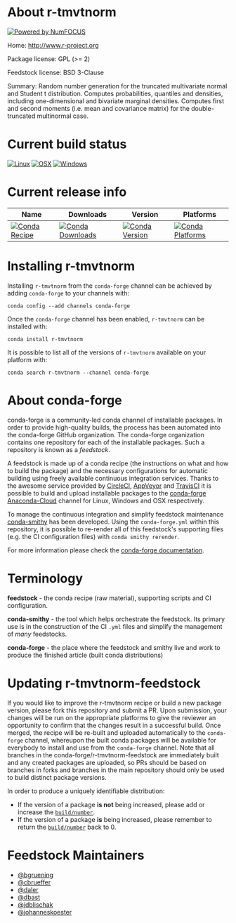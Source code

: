 About r-tmvtnorm
================

[![Powered by NumFOCUS](https://img.shields.io/badge/powered%20by-NumFOCUS-orange.svg?style=flat&colorA=E1523D&colorB=007D8A)](http://numfocus.org)

Home: http://www.r-project.org

Package license: GPL (>= 2)

Feedstock license: BSD 3-Clause

Summary: Random number generation for the truncated multivariate normal and Student t distribution.  Computes probabilities, quantiles and densities,  including one-dimensional and bivariate marginal densities. Computes first and second moments (i.e. mean and covariance matrix) for the double-truncated multinormal case.



Current build status
====================

[![Linux](https://img.shields.io/circleci/project/github/conda-forge/r-tmvtnorm-feedstock/master.svg?label=Linux)](https://circleci.com/gh/conda-forge/r-tmvtnorm-feedstock)
[![OSX](https://img.shields.io/travis/conda-forge/r-tmvtnorm-feedstock/master.svg?label=macOS)](https://travis-ci.org/conda-forge/r-tmvtnorm-feedstock)
[![Windows](https://img.shields.io/appveyor/ci/conda-forge/r-tmvtnorm-feedstock/master.svg?label=Windows)](https://ci.appveyor.com/project/conda-forge/r-tmvtnorm-feedstock/branch/master)

Current release info
====================

| Name | Downloads | Version | Platforms |
| --- | --- | --- | --- |
| [![Conda Recipe](https://img.shields.io/badge/recipe-r--tmvtnorm-green.svg)](https://anaconda.org/conda-forge/r-tmvtnorm) | [![Conda Downloads](https://img.shields.io/conda/dn/conda-forge/r-tmvtnorm.svg)](https://anaconda.org/conda-forge/r-tmvtnorm) | [![Conda Version](https://img.shields.io/conda/vn/conda-forge/r-tmvtnorm.svg)](https://anaconda.org/conda-forge/r-tmvtnorm) | [![Conda Platforms](https://img.shields.io/conda/pn/conda-forge/r-tmvtnorm.svg)](https://anaconda.org/conda-forge/r-tmvtnorm) |

Installing r-tmvtnorm
=====================

Installing `r-tmvtnorm` from the `conda-forge` channel can be achieved by adding `conda-forge` to your channels with:

```
conda config --add channels conda-forge
```

Once the `conda-forge` channel has been enabled, `r-tmvtnorm` can be installed with:

```
conda install r-tmvtnorm
```

It is possible to list all of the versions of `r-tmvtnorm` available on your platform with:

```
conda search r-tmvtnorm --channel conda-forge
```


About conda-forge
=================

conda-forge is a community-led conda channel of installable packages.
In order to provide high-quality builds, the process has been automated into the
conda-forge GitHub organization. The conda-forge organization contains one repository
for each of the installable packages. Such a repository is known as a *feedstock*.

A feedstock is made up of a conda recipe (the instructions on what and how to build
the package) and the necessary configurations for automatic building using freely
available continuous integration services. Thanks to the awesome service provided by
[CircleCI](https://circleci.com/), [AppVeyor](https://www.appveyor.com/)
and [TravisCI](https://travis-ci.org/) it is possible to build and upload installable
packages to the [conda-forge](https://anaconda.org/conda-forge)
[Anaconda-Cloud](https://anaconda.org/) channel for Linux, Windows and OSX respectively.

To manage the continuous integration and simplify feedstock maintenance
[conda-smithy](https://github.com/conda-forge/conda-smithy) has been developed.
Using the ``conda-forge.yml`` within this repository, it is possible to re-render all of
this feedstock's supporting files (e.g. the CI configuration files) with ``conda smithy rerender``.

For more information please check the [conda-forge documentation](https://conda-forge.org/docs/).

Terminology
===========

**feedstock** - the conda recipe (raw material), supporting scripts and CI configuration.

**conda-smithy** - the tool which helps orchestrate the feedstock.
                   Its primary use is in the construction of the CI ``.yml`` files
                   and simplify the management of *many* feedstocks.

**conda-forge** - the place where the feedstock and smithy live and work to
                  produce the finished article (built conda distributions)


Updating r-tmvtnorm-feedstock
=============================

If you would like to improve the r-tmvtnorm recipe or build a new
package version, please fork this repository and submit a PR. Upon submission,
your changes will be run on the appropriate platforms to give the reviewer an
opportunity to confirm that the changes result in a successful build. Once
merged, the recipe will be re-built and uploaded automatically to the
`conda-forge` channel, whereupon the built conda packages will be available for
everybody to install and use from the `conda-forge` channel.
Note that all branches in the conda-forge/r-tmvtnorm-feedstock are
immediately built and any created packages are uploaded, so PRs should be based
on branches in forks and branches in the main repository should only be used to
build distinct package versions.

In order to produce a uniquely identifiable distribution:
 * If the version of a package **is not** being increased, please add or increase
   the [``build/number``](https://conda.io/docs/user-guide/tasks/build-packages/define-metadata.html#build-number-and-string).
 * If the version of a package **is** being increased, please remember to return
   the [``build/number``](https://conda.io/docs/user-guide/tasks/build-packages/define-metadata.html#build-number-and-string)
   back to 0.

Feedstock Maintainers
=====================

* [@bgruening](https://github.com/bgruening/)
* [@cbrueffer](https://github.com/cbrueffer/)
* [@daler](https://github.com/daler/)
* [@dbast](https://github.com/dbast/)
* [@jdblischak](https://github.com/jdblischak/)
* [@johanneskoester](https://github.com/johanneskoester/)

